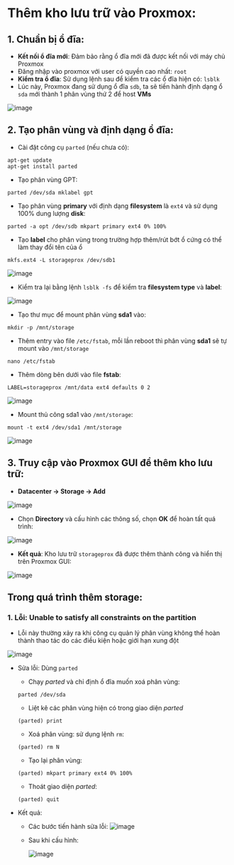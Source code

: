 # Thêm kho lưu trữ vào Proxmox:

## 1. Chuẩn bị ổ đĩa:
- **Kết nối ổ đĩa mới**: Đảm bảo rằng ổ đĩa mới đã được kết nối với máy chủ Proxmox
- Đăng nhập vào proxmox với user có quyền cao nhất: `root`
- **Kiểm tra ổ đĩa**: Sử dụng lệnh sau để kiểm tra các ổ đĩa hiện có: `lsblk`
- Lúc này, Proxmox đang sử dụng ổ đĩa `sdb`, ta sẽ tiến hành định dạng ổ `sda` mới thành 1 phân vùng thứ 2 để host **VMs**

![image](https://github.com/user-attachments/assets/54abd5b9-2e30-40f3-89bf-427b6cc5abbd)

## 2. Tạo phân vùng và định dạng ổ đĩa:
- Cài đặt công cụ `parted` (nếu chưa có):
```
apt-get update
apt-get install parted
```

- Tạo phân vùng GPT:
```
parted /dev/sda mklabel gpt
```

- Tạo phân vùng **primary** với định dạng **filesystem** là `ext4` và sử dụng 100% dung lượng **disk**:
```
parted -a opt /dev/sdb mkpart primary ext4 0% 100%
```

- Tạo **label** cho phân vùng trong trường hợp thêm/rút bớt ổ cứng có thể làm thay đổi tên của ổ
```
mkfs.ext4 -L storageprox /dev/sdb1
```
![image](https://github.com/user-attachments/assets/b4160ec6-3f1b-4b6c-860e-362769eb0f58)

- Kiểm tra lại bằng lệnh `lsblk -fs` để kiểm tra **filesystem type** và **label**:

![image](https://github.com/user-attachments/assets/1fc8e1ee-dab5-4b74-a54b-7c96ba042bab)

- Tạo thư mục để mount phân vùng **sda1** vào:
```
mkdir -p /mnt/storage
```

- Thêm entry vào file `/etc/fstab`, mỗi lần reboot thì phân vùng **sda1** sẽ tự mount vào `/mnt/storage`
```
nano /etc/fstab
``` 

- Thêm dòng bên dưới vào file **fstab**:
```
LABEL=storageprox /mnt/data ext4 defaults 0 2
```

![image](https://github.com/user-attachments/assets/e7d7cfab-4fa0-42c2-a7d3-1d3e16b6e0bd)

- Mount thủ công sda1 vào `/mnt/storage`:
```
mount -t ext4 /dev/sda1 /mnt/storage
```
![image](https://github.com/user-attachments/assets/e74c39cf-02ee-4bd2-9a60-a9782331c251)

## 3. Truy cập vào Proxmox GUI để thêm kho lưu trữ:
- **Datacenter -> Storage -> Add**

![image](https://github.com/user-attachments/assets/ab5246f0-f411-483e-aeab-0f4f3854c899)

- Chọn **Directory** và cấu hình các thông số, chọn **OK** để hoàn tất quá trình:

![image](https://github.com/user-attachments/assets/688af29f-fe5d-40ad-a463-7e64f301d6e5)

- **Kết quả**: Kho lưu trữ `storageprox` đã được thêm thành công và hiển thị trên Proxmox GUI:

![image](https://github.com/user-attachments/assets/32649894-d00f-4c2e-b50f-7a58a2ddc77a)

## Trong quá trình thêm storage:
### 1. Lỗi: Unable to satisfy all constraints on the partition
- Lỗi này thường xảy ra khi công cụ quản lý phân vùng không thể hoàn thành thao tác do các điều kiện hoặc giới hạn xung đột

![image](https://github.com/user-attachments/assets/effc4c60-5268-4cff-ab3e-1f06294864c8)

- Sửa lỗi: Dùng `parted` 
    - Chạy *parted* và chỉ định ổ đĩa muốn xoá phân vùng:

    ```
    parted /dev/sda
    ```
    - Liệt kê các phân vùng hiện có trong giao diện *parted*
    ```
    (parted) print
    ```
    - Xoá phân vùng: sử dụng lệnh `rm`:
    ```
    (parted) rm N
    ```
    - Tạo lại phân vùng:
    ```
    (parted) mkpart primary ext4 0% 100%
    ```
    - Thoát giao diện *parted*:
    ```
    (parted) quit
    ```
    
- Kết quả:  
    - Các bước tiến hành sửa lỗi: 
    ![image](https://github.com/user-attachments/assets/5fea07fc-03fc-41a0-b079-082958feb9c4)

    - Sau khi cấu hình: <p>
      ![image](https://github.com/user-attachments/assets/850c258f-61da-42a8-98de-b5a0cfd3eadc)
